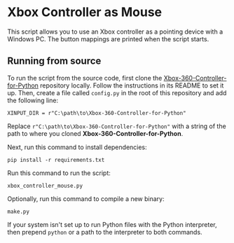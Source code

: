 # Xbox Controller as Mouse

This script allows you to use an Xbox controller as a pointing device with a
Windows PC. The button mappings are printed when the script starts.

## Running from source

To run the script from the source code, first clone the
[Xbox-360-Controller-for-Python](https://github.com/wecsam/Xbox-360-Controller-for-Python)
repository locally. Follow the instructions in its README to set it up. Then,
create a file called `config.py` in the root of this repository and add the
following line:

    XINPUT_DIR = r"C:\path\to\Xbox-360-Controller-for-Python"

Replace `r"C:\path\to\Xbox-360-Controller-for-Python"` with a string of the
path to where you cloned **Xbox-360-Controller-for-Python**.

Next, run this command to install dependencies:

    pip install -r requirements.txt

Run this command to run the script:

	xbox_controller_mouse.py

Optionally, run this command to compile a new binary:

	make.py

If your system isn't set up to run Python files with the Python interpreter,
then prepend `python` or a path to the interpreter to both commands.
